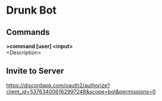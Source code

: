 # Drunk Bot

<purpose>

## Commands

**>command [user] \<input>**  
\<Description>

## Invite to Server

https://discordapp.com/oauth2/authorize?client_id=537634006162997248&scope=bot&permissions=0
